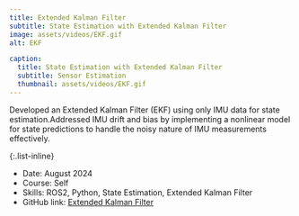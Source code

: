 ```yaml
---
title: Extended Kalman Filter
subtitle: State Estimation with Extended Kalman Filter
image: assets/videos/EKF.gif
alt: EKF

caption:
  title: State Estimation with Extended Kalman Filter
  subtitle: Sensor Estimation
  thumbnail: assets/videos/EKF.gif
---
```

Developed an Extended Kalman Filter (EKF) using only IMU data for state estimation.Addressed IMU drift and bias by implementing a nonlinear model for state predictions to handle the noisy nature of IMU measurements effectively.

{:.list-inline}
- Date: August 2024
- Course: Self
- Skills: ROS2, Python, State Estimation, Extended Kalman Filter
- GitHub link: [Extended Kalman Filter](https://github.com/adityaaspat/Robotics/tree/main/Extended%20Kalman%20Filter)
  
